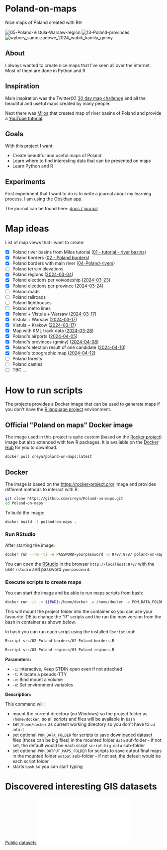 # Poland-on-maps

Nice maps of Poland created with R🌐

![05-Poland-Vistula-Warsaw-region](output/05-Poland-Vistula-Warsaw-region.png)
![13-Poland-provinces](src/13-Poland-provinces/13-Poland-provinces.png)
![wybory_samorzadowe_2024_wabik_kamila_gminy](src/wybory_samorzadowe_2024/wybory_samorzadowe_2024_wabik_kamila_gminy.png)
## About

I always wanted to create nice maps that I've seen all over the internet. Most of them are done in Python and R

## Inspiration

Main inspiration was the Twitter(X) [30 day map challenge](https://twitter.com/hashtag/30DayMapChallenge) and all the beautiful and useful maps created by many people.

Next there was [Milos](https://twitter.com/milos_agathon) that created map of river basins of Poland and provide a [YouTube tutorial](https://www.youtube.com/watch?v=fIOCVCxh2B8).

## Goals

With this project I want:
- Create beautiful and useful maps of Poland
- Learn where to find interesting data that can be presented on maps
- Learn Python and R

## Experiments

First experiment that I want to do is to write a journal about my learning process. I am using the [Obsidian](https://obsidian.md/) app.

The journal can be found here: [docs / journal](docs/journal/)

# Map ideas

List of map views that I want to create:

- [x] Poland river basins from Milos tutorial ([01 - tutorial - river basins](docs/01%20-%20tutorial%20-%20river%20basins.md))
- [x] Poland borders ([02 - Poland borders](docs/02%20-%20Poland%20borders.md))
- [x] Poland borders with main river ([04-Poland-rivers](src/04-Poland-rivers/04-Poland-rivers.R))
- [ ] Poland terrain elevations
- [x] Poland regions ([2024-03-04](docs/journal/2024-03-04.md))
- [x] Poland elections per voivodeship ([2024-03-23](docs/journal/2024-03-23.md))
- [x] Poland elections per province ([2024-03-24](docs/journal/2024-03-24.md))
- [ ] Poland roads
- [ ] Poland railroads
- [ ] Poland lighthouses
- [ ] Poland metro lines
- [x] Poland + Vistula + Warsaw ([2024-03-17](docs/journal/2024-03-17.md))
- [x] Vistula + Warsaw ([2024-03-17](docs/journal/2024-03-17.md))
- [x] Vistula + Krakow  ([2024-03-17](docs/journal/2024-03-17.md))
- [x] Map with KML track data ([2024-03-28](docs/journal/2024-03-28.md))
- [x] Poland's airports ([2024-04-05](docs/journal/2024-04-05.md))
- [x] Poland's provinces (gminy) ([2024-04-08](docs/journal/2024-04-08.md))
- [x] Poland's election result of one candidate ([2024-04-10](docs/journal/2024-04-10.md))
- [x] Poland's topographic map ([2024-04-12](docs/journal/2024-04-12.md))
- [ ] Poland forests
- [ ] Poland castles
- [ ] TBC ...

# How to run scripts

The projects provides a Docker image that can be used to generate maps if you don't have the [R language project](docs/R%20language%20project.md) environment.

## Official "Poland on maps" Docker image

The image used in this project is quite custom (based on the [Rocker project](docs/Rocker%20project.md)) image but also extended with few R packages. It is available on the [Docker Hub](docs/Docker%20Hub.md) for you to download.

```bash
docker pull creyn/poland-on-maps:latest
```

## Docker

The image is based on the https://rocker-project.org/ image and provides different methods to interact with R.

```bash
git clone https://github.com/creyn/Poland-on-maps.git
cd Poland-on-maps
```

To build the image:
```bash
docker build -t poland-on-maps .
```

### Run RStudio

After starting the image:
```bash
docker run --rm -ti -e PASSWORD=yourpassword -p 8787:8787 poland-on-maps
```

You can open the [RStudio](docs/RStudio.md) in the browser `http://localhost:8787` with the user `rstudio` and password `yourpassword`.

### Execute scripts to create maps

You can start the image and be able to run maps scripts from bash:
```bash
docker run -it -v ${PWD}:/home/docker -w /home/docker -e POM_DATA_FOLDER=/home/docker/data -e POM_OUTPUT_MAPS_FOLDER=/home/docker/output poland-on-maps bash
```

This will mount the project folder into the container so you can use your favourite IDE to change the "R" scripts and the run the new version from the bash in container as shown below.

In bash you can run each script using the installed `Rscript` tool:
```bash
Rscript src/02-Poland-borders/02-Poland-borders.R
```
```bash
Rscript src/03-Poland-regions/03-Poland-regions.R
```

**Parameters:**

- `-i`: interactive, Keep STDIN open even if not attached
- `-t`: Allocate a pseudo-TTY
- `-v`: Bind mount a volume
- `-e`: Set environment variables

**Description:**

This command will:
- mount the current directory (on Windows) so the project folder as `/home/docker`, so all scripts and files will be available in `bash `
- set `/home/docker` as current working directory so you don't have to `cd` into it
- set optional `POM_DATA_FOLDER` for scripts to save downloaded dataset files (those can be big files) in the mounted folder `data` suf-folder - if not set, the default would be each script `script-big-data` sub-folder
- set optional `POM_OUTPUT_MAPS_FOLDER` for scripts to save output final maps in the mounted folder `output` sub-folder - if not set, the default would be each script folder
- starts `bash` so you can start typing

# Discovered interesting GIS datasets

[Public datasets](docs/Public%20datasets.md)
![Datasets](docs/Public%20datasets.md#Datasets)

